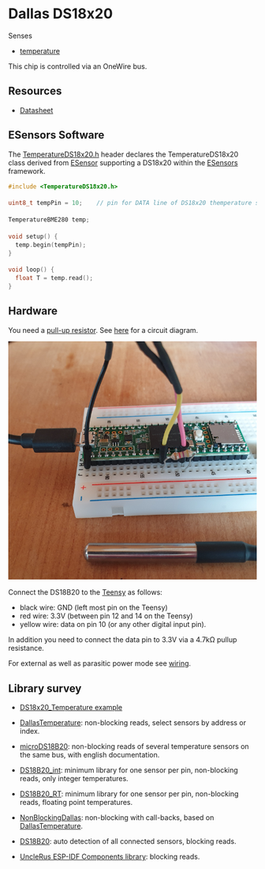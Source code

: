 # Dallas DS18x20

Senses

- [temperature](../parameters/temperature.md)

This chip is controlled via an OneWire bus.


## Resources

- [Datasheet](https://datasheets.maximintegrated.com/en/ds/DS18B20.pdf)


## ESensors Software

The [TemperatureDS18x20.h](../../src/TemperatureDS18x20.h) header
declares the TemperatureDS18x20 class derived from
[ESensor](../classes.md#esensor) supporting a DS18x20 within the
[ESensors](../classes.md) framework.

```cpp
#include <TemperatureDS18x20.h>

uint8_t tempPin = 10;    // pin for DATA line of DS18x20 themperature sensor

TemperatureBME280 temp;

void setup() {
  temp.begin(tempPin);
}

void loop() {
  float T = temp.read();
}
```


## Hardware

You need a [pull-up
resistor](https://github.com/RobTillaart/DS18B20_RT#pull-up-resistor). See
[here](
https://create.arduino.cc/projecthub/TheGadgetBoy/ds18b20-digital-temperature-sensor-and-arduino-9cc806)
for a circuit diagram.

![ds18b20 teensy](images/ds18b20-teensy.png)

Connect the DS18B20 to the
[Teensy](https://www.pjrc.com/teensy/pinout.html) as follows:

- black wire: GND (left most pin on the Teensy)
- red wire: 3.3V (between pin 12 and 14 on the Teensy)
- yellow wire: data on pin 10 (or any other digital input pin).

In addition you need to connect the data pin to 3.3V via a 4.7kΩ
pullup resistance.  

For external as well as parasitic power mode see
[wiring](https://github.com/matmunk/DS18B20#wiring-the-ds18b20).


## Library survey

- [DS18x20_Temperature
  example](https://github.com/PaulStoffregen/OneWire/blob/master/examples/DS18x20_Temperature/DS18x20_Temperature.ino)

- [DallasTemperature](https://github.com/milesburton/Arduino-Temperature-Control-Library): non-blocking reads, select sensors by address or index.

- [microDS18B20](https://github.com/GyverLibs/microDS18B20):
  non-blocking reads of several temperature sensors on the same bus,
  with english documentation.


- [DS18B20_int](https://github.com/RobTillaart/DS18B20_INT): minimum
  library for one sensor per pin, non-blocking reads, only integer
  temperatures.

- [DS18B20_RT](https://github.com/RobTillaart/DS18B20_RT): minimum
  library for one sensor per pin, non-blocking reads, floating point
  temperatures.

- [NonBlockingDallas](https://github.com/Gbertaz/NonBlockingDallas):
  non-blocking with call-backs, based on
  [DallasTemperature](https://github.com/milesburton/Arduino-Temperature-Control-Library).

- [DS18B20](https://github.com/matmunk/DS18B20): auto detection of all
  connected sensors, blocking reads.

- [UncleRus ESP-IDF Components
  library](https://github.com/UncleRus/esp-idf-lib): blocking reads.
  

